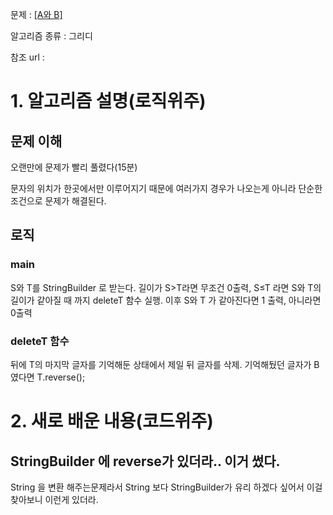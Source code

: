 문제 : [[A와 B]](https://www.acmicpc.net/problem/12904)

알고리즘 종류 : 그리디

참조 url :

# 1. 알고리즘 설명(로직위주)

## 문제 이해

오랜만에 문제가 빨리 풀렸다(15분) 

문자의 위치가 한곳에서만 이루어지기 때문에 여러가지 경우가 나오는게 아니라  단순한 조건으로 문제가 해결된다. 

## 로직

### main

S와 T를 StringBuilder 로 받는다. 길이가 S>T라면 무조건 0출력, S≤T 라면 S와 T의 길이가 같아질 때 까지 deleteT 함수 실행. 이후 S와 T 가 같아진다면 1 출력, 아니라면 0출력

### deleteT 함수

뒤에 T의 마지막 글자를 기억해둔 상태에서 제일 뒤 글자를 삭제. 기억해뒀던 글자가 B였다면 T.reverse(); 

# 2. 새로 배운 내용(코드위주)

## StringBuilder 에 reverse가 있더라.. 이거 썼다.

String 을 변환 해주는문제라서 String 보다 StringBuilder가 유리 하겠다 싶어서 이걸 찾아보니 이런게 있더라.